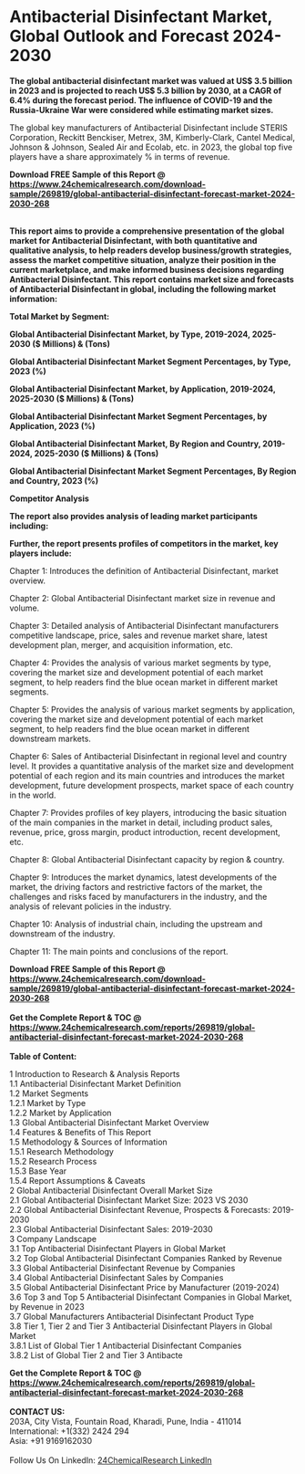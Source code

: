 <h1>Antibacterial Disinfectant Market, Global Outlook and Forecast 2024-2030</h1><p><strong>The global antibacterial disinfectant market was valued at US$ 3.5 billion in 2023 and is projected to reach US$ 5.3 billion by 2030, at a CAGR of 6.4% during the forecast period. The influence of COVID-19 and the Russia-Ukraine War were considered while estimating market sizes.</strong></p><p>
</p><p>The global key manufacturers of Antibacterial Disinfectant include STERIS Corporation, Reckitt Benckiser, Metrex, 3M, Kimberly-Clark, Cantel Medical, Johnson &amp; Johnson, Sealed Air and Ecolab, etc. in 2023, the global top five players have a share approximately % in terms of revenue.</p><div><b>Download FREE Sample of this Report @ 
            <a href="https://www.24chemicalresearch.com/download-sample/269819/global-antibacterial-disinfectant-forecast-market-2024-2030-268">
            https://www.24chemicalresearch.com/download-sample/269819/global-antibacterial-disinfectant-forecast-market-2024-2030-268</a></b></div><br><p>
<strong>This report aims to provide a comprehensive presentation of the global market for Antibacterial Disinfectant, with both quantitative and qualitative analysis, to help readers develop business/growth strategies, assess the market competitive situation, analyze their position in the current marketplace, and make informed business decisions regarding Antibacterial Disinfectant. This report contains market size and forecasts of Antibacterial Disinfectant in global, including the following market information:</strong></p><p>
</p><p>
<strong>Total Market by Segment:</strong></p><p>
<strong>Global Antibacterial Disinfectant Market, by Type, 2019-2024, 2025-2030 ($ Millions) &amp; (Tons)</strong></p><p>
<strong>Global Antibacterial Disinfectant Market Segment Percentages, by Type, 2023 (%)</strong></p><p>
</p><p>
<strong>Global Antibacterial Disinfectant Market, by Application, 2019-2024, 2025-2030 ($ Millions) &amp; (Tons)</strong></p><p>
<strong>Global Antibacterial Disinfectant Market Segment Percentages, by Application, 2023 (%)</strong></p><p>
</p><p>
<strong>Global Antibacterial Disinfectant Market, By Region and Country, 2019-2024, 2025-2030 ($ Millions) &amp; (Tons)</strong></p><p>
<strong>Global Antibacterial Disinfectant Market Segment Percentages, By Region and Country, 2023 (%)</strong></p><p>
</p><p>
<strong>Competitor Analysis</strong></p><p>
<strong>The report also provides analysis of leading market participants including:</strong></p><p>
</p><p>
<strong>Further, the report presents profiles of competitors in the market, key players include:</strong></p><p>
</p><p>
Chapter 1: Introduces the definition of Antibacterial Disinfectant, market overview.</p><p>
Chapter 2: Global Antibacterial Disinfectant market size in revenue and volume.</p><p>
Chapter 3: Detailed analysis of Antibacterial Disinfectant manufacturers competitive landscape, price, sales and revenue market share, latest development plan, merger, and acquisition information, etc.</p><p>
Chapter 4: Provides the analysis of various market segments by type, covering the market size and development potential of each market segment, to help readers find the blue ocean market in different market segments.</p><p>
Chapter 5: Provides the analysis of various market segments by application, covering the market size and development potential of each market segment, to help readers find the blue ocean market in different downstream markets.</p><p>
Chapter 6: Sales of Antibacterial Disinfectant in regional level and country level. It provides a quantitative analysis of the market size and development potential of each region and its main countries and introduces the market development, future development prospects, market space of each country in the world.</p><p>
Chapter 7: Provides profiles of key players, introducing the basic situation of the main companies in the market in detail, including product sales, revenue, price, gross margin, product introduction, recent development, etc.</p><p>
Chapter 8: Global Antibacterial Disinfectant capacity by region &amp; country.</p><p>
Chapter 9: Introduces the market dynamics, latest developments of the market, the driving factors and restrictive factors of the market, the challenges and risks faced by manufacturers in the industry, and the analysis of relevant policies in the industry.</p><p>
Chapter 10: Analysis of industrial chain, including the upstream and downstream of the industry.</p><p>
Chapter 11: The main points and conclusions of the report.</p><div><b>Download FREE Sample of this Report @ 
            <a href="https://www.24chemicalresearch.com/download-sample/269819/global-antibacterial-disinfectant-forecast-market-2024-2030-268">
            https://www.24chemicalresearch.com/download-sample/269819/global-antibacterial-disinfectant-forecast-market-2024-2030-268</a></b></div><br><div><b>Get the Complete Report & TOC @ 
            <a href="https://www.24chemicalresearch.com/reports/269819/global-antibacterial-disinfectant-forecast-market-2024-2030-268">
            https://www.24chemicalresearch.com/reports/269819/global-antibacterial-disinfectant-forecast-market-2024-2030-268</a></b></div><br>
            <b>Table of Content:</b><p>1 Introduction to Research & Analysis Reports<br />
    1.1 Antibacterial Disinfectant Market Definition<br />
    1.2 Market Segments<br />
        1.2.1 Market by Type<br />
        1.2.2 Market by Application<br />
    1.3 Global Antibacterial Disinfectant Market Overview<br />
    1.4 Features & Benefits of This Report<br />
    1.5 Methodology & Sources of Information<br />
        1.5.1 Research Methodology<br />
        1.5.2 Research Process<br />
        1.5.3 Base Year<br />
        1.5.4 Report Assumptions & Caveats<br />
2 Global Antibacterial Disinfectant Overall Market Size<br />
    2.1 Global Antibacterial Disinfectant Market Size: 2023 VS 2030<br />
    2.2 Global Antibacterial Disinfectant Revenue, Prospects & Forecasts: 2019-2030<br />
    2.3 Global Antibacterial Disinfectant Sales: 2019-2030<br />
3 Company Landscape<br />
    3.1 Top Antibacterial Disinfectant Players in Global Market<br />
    3.2 Top Global Antibacterial Disinfectant Companies Ranked by Revenue<br />
    3.3 Global Antibacterial Disinfectant Revenue by Companies<br />
    3.4 Global Antibacterial Disinfectant Sales by Companies<br />
    3.5 Global Antibacterial Disinfectant Price by Manufacturer (2019-2024)<br />
    3.6 Top 3 and Top 5 Antibacterial Disinfectant Companies in Global Market, by Revenue in 2023<br />
    3.7 Global Manufacturers Antibacterial Disinfectant Product Type<br />
    3.8 Tier 1, Tier 2 and Tier 3 Antibacterial Disinfectant Players in Global Market<br />
        3.8.1 List of Global Tier 1 Antibacterial Disinfectant Companies<br />
        3.8.2 List of Global Tier 2 and Tier 3 Antibacte</p><div><b>Get the Complete Report & TOC @ 
            <a href="https://www.24chemicalresearch.com/reports/269819/global-antibacterial-disinfectant-forecast-market-2024-2030-268">
            https://www.24chemicalresearch.com/reports/269819/global-antibacterial-disinfectant-forecast-market-2024-2030-268</a></b></div><br><b>CONTACT US:</b><br>
            203A, City Vista, Fountain Road, Kharadi, Pune, India - 411014<br>
            International: +1(332) 2424 294<br>
            Asia: +91 9169162030 <br><br>
            Follow Us On LinkedIn: <a href="https://www.linkedin.com/company/24chemicalresearch/">24ChemicalResearch LinkedIn</a>